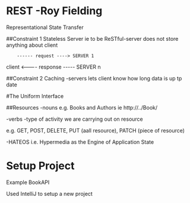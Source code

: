 # REST -Roy Fielding

Representational State Transfer

##Constraint 1 
Stateless Server ie to be ReSTful-server does not store anything about client

        ------ request ----> SERVER 1
client  <---- response ----- SERVER n

##Constraint 2
Caching -servers lets client know how long data is up tp date

#The Uniform Interface

##Resources
-nouns e.g. Books and Authors ie http://../Book/

-verbs -type of activity we are carrying out on resource

e.g. GET, POST, DELETE, PUT (aall resource), PATCH (piece of resource)

-HATEOS i.e. Hypermedia as the Engine of Application State

# Setup Project
Example BookAPI


Used IntelliJ to setup a new project


